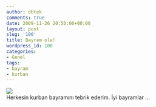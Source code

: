 ```yaml
---
author: dbtek
comments: true
date: 2009-11-26 20:50:00+00:00
layout: post
slug: '100'
title: Bayram ola!
wordpress_id: 100
categories:
- Genel
tags:
- bayram
- kurban
---
```


[![](http://dbtek.files.wordpress.com/2009/11/kurban_bayrami.jpg?w=300)](http://dbtek.files.wordpress.com/2009/11/kurban_bayrami.jpg)  
Herkesin kurban bayramını tebrik ederim. İyi bayramlar ...
